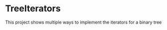 TreeIterators
===============

This project shows multiple ways to implement the iterators for a binary tree
